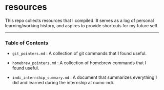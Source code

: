 # resources
This repo collects resources that I compiled. It serves as a log of personal learning/working history, and aspires to provide shortcuts for my future self.

---

### Table of Contents

- `git_pointers.md`
: A collection of git commands that I found useful.

- `homebrew_pointers.md`
: A collection of homebrew commands that I found useful.

- `indi_internship_summary.md`
: A document that summarizes everything I did and learned during the internship at numo indi.
